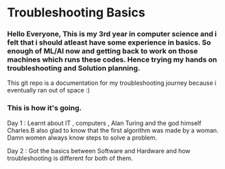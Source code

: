 # Troubleshooting Basics
### Hello Everyone, This is my 3rd year in computer science and i felt that i should atleast have some experience in basics. So enough of ML/AI now and getting back to work on those machines which runs these codes. Hence trying my hands on troubleshooting and Solution planning.

This git repo is a documentation for my troubleshooting journey because i eventually ran out of space :)

### This is how it's going.
Day 1 : Learnt about IT , computers , Alan Turing and the god himself Charles.B also glad to know that the first algorithm was made by a woman. Damn women always know steps to solve a problem.

Day 2 : Got the basics between Software and Hardware and how troubleshooting is different for both of them.
